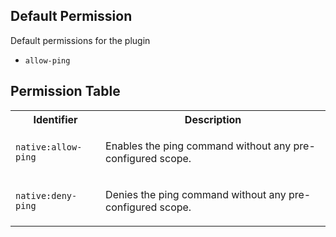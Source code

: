 ## Default Permission

Default permissions for the plugin

- `allow-ping`

## Permission Table

<table>
<tr>
<th>Identifier</th>
<th>Description</th>
</tr>


<tr>
<td>

`native:allow-ping`

</td>
<td>

Enables the ping command without any pre-configured scope.

</td>
</tr>

<tr>
<td>

`native:deny-ping`

</td>
<td>

Denies the ping command without any pre-configured scope.

</td>
</tr>
</table>

